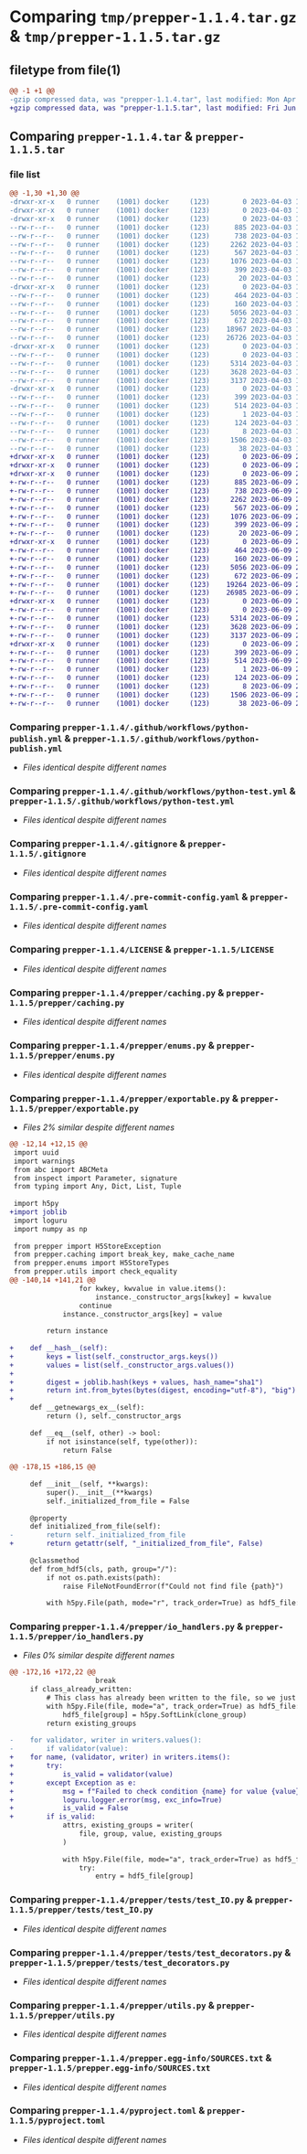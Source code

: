 # Comparing `tmp/prepper-1.1.4.tar.gz` & `tmp/prepper-1.1.5.tar.gz`

## filetype from file(1)

```diff
@@ -1 +1 @@
-gzip compressed data, was "prepper-1.1.4.tar", last modified: Mon Apr  3 14:11:20 2023, max compression
+gzip compressed data, was "prepper-1.1.5.tar", last modified: Fri Jun  9 20:50:37 2023, max compression
```

## Comparing `prepper-1.1.4.tar` & `prepper-1.1.5.tar`

### file list

```diff
@@ -1,30 +1,30 @@
-drwxr-xr-x   0 runner    (1001) docker     (123)        0 2023-04-03 14:11:20.337146 prepper-1.1.4/
-drwxr-xr-x   0 runner    (1001) docker     (123)        0 2023-04-03 14:11:20.333146 prepper-1.1.4/.github/
-drwxr-xr-x   0 runner    (1001) docker     (123)        0 2023-04-03 14:11:20.333146 prepper-1.1.4/.github/workflows/
--rw-r--r--   0 runner    (1001) docker     (123)      885 2023-04-03 14:10:57.000000 prepper-1.1.4/.github/workflows/python-publish.yml
--rw-r--r--   0 runner    (1001) docker     (123)      738 2023-04-03 14:10:57.000000 prepper-1.1.4/.github/workflows/python-test.yml
--rw-r--r--   0 runner    (1001) docker     (123)     2262 2023-04-03 14:10:57.000000 prepper-1.1.4/.gitignore
--rw-r--r--   0 runner    (1001) docker     (123)      567 2023-04-03 14:10:57.000000 prepper-1.1.4/.pre-commit-config.yaml
--rw-r--r--   0 runner    (1001) docker     (123)     1076 2023-04-03 14:10:57.000000 prepper-1.1.4/LICENSE
--rw-r--r--   0 runner    (1001) docker     (123)      399 2023-04-03 14:11:20.337146 prepper-1.1.4/PKG-INFO
--rw-r--r--   0 runner    (1001) docker     (123)       20 2023-04-03 14:10:57.000000 prepper-1.1.4/README.md
-drwxr-xr-x   0 runner    (1001) docker     (123)        0 2023-04-03 14:11:20.333146 prepper-1.1.4/prepper/
--rw-r--r--   0 runner    (1001) docker     (123)      464 2023-04-03 14:10:57.000000 prepper-1.1.4/prepper/__init__.py
--rw-r--r--   0 runner    (1001) docker     (123)      160 2023-04-03 14:11:20.000000 prepper-1.1.4/prepper/_version.py
--rw-r--r--   0 runner    (1001) docker     (123)     5056 2023-04-03 14:10:57.000000 prepper-1.1.4/prepper/caching.py
--rw-r--r--   0 runner    (1001) docker     (123)      672 2023-04-03 14:10:57.000000 prepper-1.1.4/prepper/enums.py
--rw-r--r--   0 runner    (1001) docker     (123)    18967 2023-04-03 14:10:57.000000 prepper-1.1.4/prepper/exportable.py
--rw-r--r--   0 runner    (1001) docker     (123)    26726 2023-04-03 14:10:57.000000 prepper-1.1.4/prepper/io_handlers.py
-drwxr-xr-x   0 runner    (1001) docker     (123)        0 2023-04-03 14:11:20.337146 prepper-1.1.4/prepper/tests/
--rw-r--r--   0 runner    (1001) docker     (123)        0 2023-04-03 14:10:57.000000 prepper-1.1.4/prepper/tests/__init__.py
--rw-r--r--   0 runner    (1001) docker     (123)     5314 2023-04-03 14:10:57.000000 prepper-1.1.4/prepper/tests/test_IO.py
--rw-r--r--   0 runner    (1001) docker     (123)     3628 2023-04-03 14:10:57.000000 prepper-1.1.4/prepper/tests/test_decorators.py
--rw-r--r--   0 runner    (1001) docker     (123)     3137 2023-04-03 14:10:57.000000 prepper-1.1.4/prepper/utils.py
-drwxr-xr-x   0 runner    (1001) docker     (123)        0 2023-04-03 14:11:20.337146 prepper-1.1.4/prepper.egg-info/
--rw-r--r--   0 runner    (1001) docker     (123)      399 2023-04-03 14:11:20.000000 prepper-1.1.4/prepper.egg-info/PKG-INFO
--rw-r--r--   0 runner    (1001) docker     (123)      514 2023-04-03 14:11:20.000000 prepper-1.1.4/prepper.egg-info/SOURCES.txt
--rw-r--r--   0 runner    (1001) docker     (123)        1 2023-04-03 14:11:20.000000 prepper-1.1.4/prepper.egg-info/dependency_links.txt
--rw-r--r--   0 runner    (1001) docker     (123)      124 2023-04-03 14:11:20.000000 prepper-1.1.4/prepper.egg-info/requires.txt
--rw-r--r--   0 runner    (1001) docker     (123)        8 2023-04-03 14:11:20.000000 prepper-1.1.4/prepper.egg-info/top_level.txt
--rw-r--r--   0 runner    (1001) docker     (123)     1506 2023-04-03 14:10:57.000000 prepper-1.1.4/pyproject.toml
--rw-r--r--   0 runner    (1001) docker     (123)       38 2023-04-03 14:11:20.337146 prepper-1.1.4/setup.cfg
+drwxr-xr-x   0 runner    (1001) docker     (123)        0 2023-06-09 20:50:37.749493 prepper-1.1.5/
+drwxr-xr-x   0 runner    (1001) docker     (123)        0 2023-06-09 20:50:37.749493 prepper-1.1.5/.github/
+drwxr-xr-x   0 runner    (1001) docker     (123)        0 2023-06-09 20:50:37.749493 prepper-1.1.5/.github/workflows/
+-rw-r--r--   0 runner    (1001) docker     (123)      885 2023-06-09 20:50:27.000000 prepper-1.1.5/.github/workflows/python-publish.yml
+-rw-r--r--   0 runner    (1001) docker     (123)      738 2023-06-09 20:50:27.000000 prepper-1.1.5/.github/workflows/python-test.yml
+-rw-r--r--   0 runner    (1001) docker     (123)     2262 2023-06-09 20:50:27.000000 prepper-1.1.5/.gitignore
+-rw-r--r--   0 runner    (1001) docker     (123)      567 2023-06-09 20:50:27.000000 prepper-1.1.5/.pre-commit-config.yaml
+-rw-r--r--   0 runner    (1001) docker     (123)     1076 2023-06-09 20:50:27.000000 prepper-1.1.5/LICENSE
+-rw-r--r--   0 runner    (1001) docker     (123)      399 2023-06-09 20:50:37.749493 prepper-1.1.5/PKG-INFO
+-rw-r--r--   0 runner    (1001) docker     (123)       20 2023-06-09 20:50:27.000000 prepper-1.1.5/README.md
+drwxr-xr-x   0 runner    (1001) docker     (123)        0 2023-06-09 20:50:37.749493 prepper-1.1.5/prepper/
+-rw-r--r--   0 runner    (1001) docker     (123)      464 2023-06-09 20:50:27.000000 prepper-1.1.5/prepper/__init__.py
+-rw-r--r--   0 runner    (1001) docker     (123)      160 2023-06-09 20:50:37.000000 prepper-1.1.5/prepper/_version.py
+-rw-r--r--   0 runner    (1001) docker     (123)     5056 2023-06-09 20:50:27.000000 prepper-1.1.5/prepper/caching.py
+-rw-r--r--   0 runner    (1001) docker     (123)      672 2023-06-09 20:50:27.000000 prepper-1.1.5/prepper/enums.py
+-rw-r--r--   0 runner    (1001) docker     (123)    19264 2023-06-09 20:50:27.000000 prepper-1.1.5/prepper/exportable.py
+-rw-r--r--   0 runner    (1001) docker     (123)    26985 2023-06-09 20:50:27.000000 prepper-1.1.5/prepper/io_handlers.py
+drwxr-xr-x   0 runner    (1001) docker     (123)        0 2023-06-09 20:50:37.749493 prepper-1.1.5/prepper/tests/
+-rw-r--r--   0 runner    (1001) docker     (123)        0 2023-06-09 20:50:27.000000 prepper-1.1.5/prepper/tests/__init__.py
+-rw-r--r--   0 runner    (1001) docker     (123)     5314 2023-06-09 20:50:27.000000 prepper-1.1.5/prepper/tests/test_IO.py
+-rw-r--r--   0 runner    (1001) docker     (123)     3628 2023-06-09 20:50:27.000000 prepper-1.1.5/prepper/tests/test_decorators.py
+-rw-r--r--   0 runner    (1001) docker     (123)     3137 2023-06-09 20:50:27.000000 prepper-1.1.5/prepper/utils.py
+drwxr-xr-x   0 runner    (1001) docker     (123)        0 2023-06-09 20:50:37.749493 prepper-1.1.5/prepper.egg-info/
+-rw-r--r--   0 runner    (1001) docker     (123)      399 2023-06-09 20:50:37.000000 prepper-1.1.5/prepper.egg-info/PKG-INFO
+-rw-r--r--   0 runner    (1001) docker     (123)      514 2023-06-09 20:50:37.000000 prepper-1.1.5/prepper.egg-info/SOURCES.txt
+-rw-r--r--   0 runner    (1001) docker     (123)        1 2023-06-09 20:50:37.000000 prepper-1.1.5/prepper.egg-info/dependency_links.txt
+-rw-r--r--   0 runner    (1001) docker     (123)      124 2023-06-09 20:50:37.000000 prepper-1.1.5/prepper.egg-info/requires.txt
+-rw-r--r--   0 runner    (1001) docker     (123)        8 2023-06-09 20:50:37.000000 prepper-1.1.5/prepper.egg-info/top_level.txt
+-rw-r--r--   0 runner    (1001) docker     (123)     1506 2023-06-09 20:50:27.000000 prepper-1.1.5/pyproject.toml
+-rw-r--r--   0 runner    (1001) docker     (123)       38 2023-06-09 20:50:37.749493 prepper-1.1.5/setup.cfg
```

### Comparing `prepper-1.1.4/.github/workflows/python-publish.yml` & `prepper-1.1.5/.github/workflows/python-publish.yml`

 * *Files identical despite different names*

### Comparing `prepper-1.1.4/.github/workflows/python-test.yml` & `prepper-1.1.5/.github/workflows/python-test.yml`

 * *Files identical despite different names*

### Comparing `prepper-1.1.4/.gitignore` & `prepper-1.1.5/.gitignore`

 * *Files identical despite different names*

### Comparing `prepper-1.1.4/.pre-commit-config.yaml` & `prepper-1.1.5/.pre-commit-config.yaml`

 * *Files identical despite different names*

### Comparing `prepper-1.1.4/LICENSE` & `prepper-1.1.5/LICENSE`

 * *Files identical despite different names*

### Comparing `prepper-1.1.4/prepper/caching.py` & `prepper-1.1.5/prepper/caching.py`

 * *Files identical despite different names*

### Comparing `prepper-1.1.4/prepper/enums.py` & `prepper-1.1.5/prepper/enums.py`

 * *Files identical despite different names*

### Comparing `prepper-1.1.4/prepper/exportable.py` & `prepper-1.1.5/prepper/exportable.py`

 * *Files 2% similar despite different names*

```diff
@@ -12,14 +12,15 @@
 import uuid
 import warnings
 from abc import ABCMeta
 from inspect import Parameter, signature
 from typing import Any, Dict, List, Tuple
 
 import h5py
+import joblib
 import loguru
 import numpy as np
 
 from prepper import H5StoreException
 from prepper.caching import break_key, make_cache_name
 from prepper.enums import H5StoreTypes
 from prepper.utils import check_equality
@@ -140,14 +141,21 @@
                 for kwkey, kwvalue in value.items():
                     instance._constructor_args[kwkey] = kwvalue
                 continue
             instance._constructor_args[key] = value
 
         return instance
 
+    def __hash__(self):
+        keys = list(self._constructor_args.keys())
+        values = list(self._constructor_args.values())
+
+        digest = joblib.hash(keys + values, hash_name="sha1")
+        return int.from_bytes(bytes(digest, encoding="utf-8"), "big")
+
     def __getnewargs_ex__(self):
         return (), self._constructor_args
 
     def __eq__(self, other) -> bool:
         if not isinstance(self, type(other)):
             return False
 
@@ -178,15 +186,15 @@
 
     def __init__(self, **kwargs):
         super().__init__(**kwargs)
         self._initialized_from_file = False
 
     @property
     def initialized_from_file(self):
-        return self._initialized_from_file
+        return getattr(self, "_initialized_from_file", False)
 
     @classmethod
     def from_hdf5(cls, path, group="/"):
         if not os.path.exists(path):
             raise FileNotFoundError(f"Could not find file {path}")
 
         with h5py.File(path, mode="r", track_order=True) as hdf5_file:
```

### Comparing `prepper-1.1.4/prepper/io_handlers.py` & `prepper-1.1.5/prepper/io_handlers.py`

 * *Files 0% similar despite different names*

```diff
@@ -172,16 +172,22 @@
                     break
     if class_already_written:
         # This class has already been written to the file, so we just need to write a reference to it
         with h5py.File(file, mode="a", track_order=True) as hdf5_file:
             hdf5_file[group] = h5py.SoftLink(clone_group)
         return existing_groups
 
-    for validator, writer in writers.values():
-        if validator(value):
+    for name, (validator, writer) in writers.items():
+        try:
+            is_valid = validator(value)
+        except Exception as e:
+            msg = f"Failed to check condition {name} for value {value} of type {type(value)}!"
+            loguru.logger.error(msg, exc_info=True)
+            is_valid = False
+        if is_valid:
             attrs, existing_groups = writer(
                 file, group, value, existing_groups
             )
 
             with h5py.File(file, mode="a", track_order=True) as hdf5_file:
                 try:
                     entry = hdf5_file[group]
```

### Comparing `prepper-1.1.4/prepper/tests/test_IO.py` & `prepper-1.1.5/prepper/tests/test_IO.py`

 * *Files identical despite different names*

### Comparing `prepper-1.1.4/prepper/tests/test_decorators.py` & `prepper-1.1.5/prepper/tests/test_decorators.py`

 * *Files identical despite different names*

### Comparing `prepper-1.1.4/prepper/utils.py` & `prepper-1.1.5/prepper/utils.py`

 * *Files identical despite different names*

### Comparing `prepper-1.1.4/prepper.egg-info/SOURCES.txt` & `prepper-1.1.5/prepper.egg-info/SOURCES.txt`

 * *Files identical despite different names*

### Comparing `prepper-1.1.4/pyproject.toml` & `prepper-1.1.5/pyproject.toml`

 * *Files identical despite different names*

